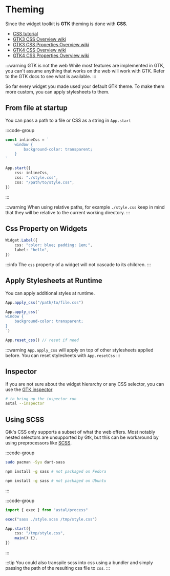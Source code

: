# Theming

Since the widget toolkit is **GTK** theming is done with **CSS**.

- [CSS tutorial](https://www.w3schools.com/css/)
- [GTK3 CSS Overview wiki](https://docs.gtk.org/gtk3/css-overview.html)
- [GTK3 CSS Properties Overview wiki](https://docs.gtk.org/gtk3/css-properties.html)
- [GTK4 CSS Overview wiki](https://docs.gtk.org/gtk4/css-overview.html)
- [GTK4 CSS Properties Overview wiki](https://docs.gtk.org/gtk4/css-properties.html)

:::warning GTK is not the web
While most features are implemented in GTK,
you can't assume anything that works on the web will work with GTK.
Refer to the GTK docs to see what is available.
:::

So far every widget you made used your default GTK theme.
To make them more custom, you can apply stylesheets to them.

## From file at startup

You can pass a path to a file or CSS as a string in `App.start`

:::code-group

```ts [app.ts]
const inlineCss = `
    window {
        background-color: transparent;
    }
`

App.start({
    css: inlineCss,
    css: "./style.css",
    css: "/path/to/style.css",
})
```

:::

:::warning
When using relative paths, for example `./style.css` keep in mind that they
will be relative to the current working directory.
:::

## Css Property on Widgets

```ts
Widget.Label({
    css: "color: blue; padding: 1em;",
    label: "hello",
})
```

:::info
The `css` property of a widget will not cascade to its children.
:::

## Apply Stylesheets at Runtime

You can apply additional styles at runtime.

```ts
App.apply_css("/path/to/file.css")
```

```ts
App.apply_css(`
window {
    background-color: transparent;
}
`)
```

```ts
App.reset_css() // reset if need
```

:::warning
`App.apply_css` will apply on top of other stylesheets applied before.
You can reset stylesheets with `App.resetCss`
:::

## Inspector

If you are not sure about the widget hierarchy or any CSS selector,
you can use the [GTK inspector](https://wiki.gnome.org/Projects/GTK/Inspector)

```sh
# to bring up the inspector run
astal --inspector
```

## Using SCSS

Gtk's CSS only supports a subset of what the web offers.
Most notably nested selectors are unsupported by Gtk, but this can be
workaround by using preprocessors like [SCSS](https://sass-lang.com/).

:::code-group

```sh [<i class="devicon-archlinux-plain"></i> Arch]
sudo pacman -Syu dart-sass
```

```sh [<i class="devicon-fedora-plain"></i> Fedora]
npm install -g sass # not packaged on Fedora
```

```sh [<i class="devicon-ubuntu-plain"></i> Ubuntu]
npm install -g sass # not packaged on Ubuntu
```

:::

:::code-group

```ts [app.ts]
import { exec } from "astal/process"

exec("sass ./style.scss /tmp/style.css")

App.start({
    css: "/tmp/style.css",
    main() {},
})
```

:::

:::tip
You could also transpile scss into css using a bundler
and simply passing the path of the resulting css file to `css`.
:::
